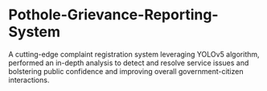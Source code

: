 # Pothole-Grievance-Reporting-System
A cutting-edge complaint registration system leveraging YOLOv5 algorithm, performed an in-depth analysis to detect and resolve service issues and bolstering public confidence and improving overall government-citizen interactions. 
